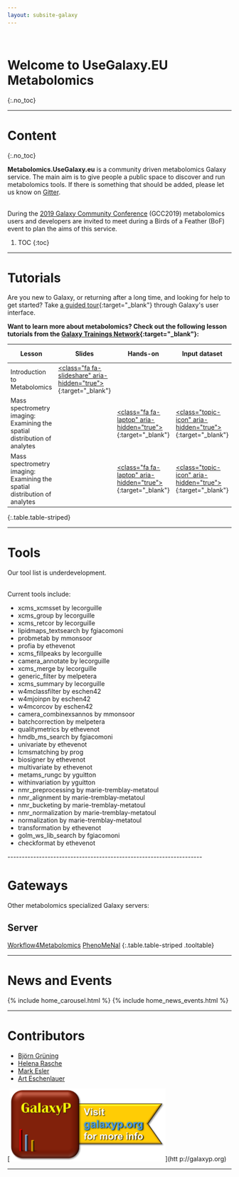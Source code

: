 ```yaml
---
layout: subsite-galaxy
---
```


<script>
  ((window.gitter = {}).chat = {}).options = {
    room: 'usegalaxy-eu/Lobby'
  };
</script>
<script src="https://sidecar.gitter.im/dist/sidecar.v1.js" async defer></script>

<br/>

# Welcome to **UseGalaxy.EU Metabolomics**
{:.no_toc}

--------------------------------------------------------------------

# Content
{:.no_toc}

<strong>Metabolomics.UseGalaxy.eu</strong> is a community driven metabolomics Galaxy service. The main aim is to give people a public space to discover and run metabolomics tools. If there is something that should be added, please let us know on [Gitter](https://gitter.im/usegalaxy-eu/Lobby).</br></br>

During the [2019 Galaxy Community Conference](https://galaxyproject.org/events/gcc2019/) (GCC2019) metabolomics users and developers are invited to meet during a Birds of a Feather (BoF) event to plan the aims of this service.

1. TOC
{:toc}

--------------------------------------------------------------------

# Tutorials

Are you new to Galaxy, or returning after a long time, and looking for help to get started? Take [a guided tour](https://metabolomics.usegalaxy.eu/tours/core.galaxy_ui){:target="_blank"} through Galaxy's user interface.

**Want to learn more about metabolomics? Check out the following lesson tutorials from the [Galaxy Trainings Network](https://galaxyproject.github.io/training-material/topics/metabolomics/){:target="_blank"}:**

Lesson | Slides | Hands-on | Input dataset | Workflows | Galaxy tour
--- | --- | --- | --- | --- | --
Introduction to Metabolomics | [<class="fa fa-slideshare" aria-hidden="true">](https://galaxyproject.github.io/training-material/topics/metabolomics/slides/introduction.html){:target="_blank"} | | | |
Mass spectrometry imaging: Examining the spatial distribution of analytes | | [<class="fa fa-laptop" aria-hidden="true">](https://galaxyproject.github.io/training-material/topics/metabolomics/tutorials/msi-analyte-distribution/tutorial.html){:target="_blank"} | [<class="topic-icon" aria-hidden="true">](https://zenodo.org/record/484496){:target="_blank"} | [<class="fa fa-share-alt" aria-hidden="true">](https://github.com/galaxyproject/training-material/tree/master/topics/metabolomics/tutorials/msi-analyte-distribution/workflows/){:target="_blank"} |
Mass spectrometry imaging: Examining the spatial distribution of analytes | | [<class="fa fa-laptop" aria-hidden="true">](https://galaxyproject.github.io/training-material/topics/metabolomics/tutorials/msi-finding-nglycans/tutorial.html){:target="_blank"} | [<class="topic-icon" aria-hidden="true">](https://zenodo.org/record/2628280){:target="_blank"} | [<class="fa fa-share-alt" aria-hidden="true">](https://github.com/galaxyproject/training-material/tree/master/topics/metabolomics/tutorials/msi-finding-nglycans/workflows/){:target="_blank"} |
{:.table.table-striped}

--------------------------------------------------------------------

# Tools

Our tool list is underdevelopment.</br></br>

Current tools include:
<ul>
  <li>xcms_xcmsset by lecorguille</li>
  <li>xcms_group by lecorguille</li>
  <li>xcms_retcor by lecorguille</li>
  <li>lipidmaps_textsearch by fgiacomoni</li>
  <li>probmetab by mmonsoor</li>
  <li>profia by ethevenot</li>
  <li>xcms_fillpeaks by lecorguille</li>
  <li>camera_annotate by lecorguille</li>
  <li>xcms_merge by lecorguille</li>
  <li>generic_filter by melpetera</li>
  <li>xcms_summary by lecorguille</li>
  <li>w4mclassfilter by eschen42</li>
  <li>w4mjoinpn by eschen42</li>
  <li>w4mcorcov by eschen42</li>
  <li>camera_combinexsannos by mmonsoor</li>
  <li>batchcorrection by melpetera</li>
  <li>qualitymetrics by ethevenot</li>
  <li>hmdb_ms_search by fgiacomoni</li>
  <li>univariate by ethevenot</li>
  <li>lcmsmatching by prog</li>
  <li>biosigner by ethevenot</li>
  <li>multivariate by ethevenot</li>
  <li>metams_rungc by yguitton</li>
  <li>withinvariation by yguitton</li>
  <li>nmr_preprocessing by marie-tremblay-metatoul</li>
  <li>nmr_alignment by marie-tremblay-metatoul</li>
  <li>nmr_bucketing by marie-tremblay-metatoul</li>
  <li>nmr_normalization by marie-tremblay-metatoul</li>
  <li>normalization by marie-tremblay-metatoul</li>
  <li>transformation by ethevenot</li>
  <li>golm_ws_lib_search by fgiacomoni</li>
  <li>checkformat by ethevenot</li>
</ul>
--------------------------------------------------------------------

# Gateways

Other metabolomics specialized Galaxy servers:

Server 
---
[Workflow4Metabolomics](https://workflow4metabolomics.org/)
[PhenoMeNal](https://portal.phenomenal-h2020.eu/home)
{:.table.table-striped .tooltable}

--------------------------------------------------------------------

# News and Events
{% include home_carousel.html %}
{% include home_news_events.html %}

--------------------------------------------------------------------

# Contributors

- [Björn Grüning](https://github.com/bgruening)
- [Helena Rasche](https://github.com/erasche)
- [Mark Esler](https://github.com/eslerm)
- [Art Eschenlauer](https://github.com/eschen42)

[<img src="/assets/media/galaxyp_banner.png" width="350px" alt="GalaxyP logo"/>](htt    p://galaxyp.org)

--------------------------------------------------------------------

